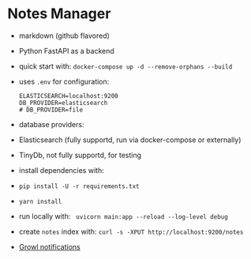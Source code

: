 # Notes Manager

- markdown (github flavored)
- Python FastAPI as a backend
- quick start with: `docker-compose up -d --remove-orphans --build`
- uses `.env` for configuration:

  ```shell
  ELASTICSEARCH=localhost:9200
  DB_PROVIDER=elasticsearch
  # DB_PROVIDER=file
  ```

- database providers:
 - Elasticsearch (fully supportd, run via docker-compose or externally)
 - TinyDb, not fully supportd, for testing

- install dependencies with:
 - `pip install -U -r requirements.txt`
 - `yarn install`

- run locally with: ` uvicorn main:app --reload --log-level debug`
- create `notes` index with: `curl -s -XPUT http://localhost:9200/notes`
- [Growl notifications](http://jvandemo.github.io/angular-growl-notifications/)
